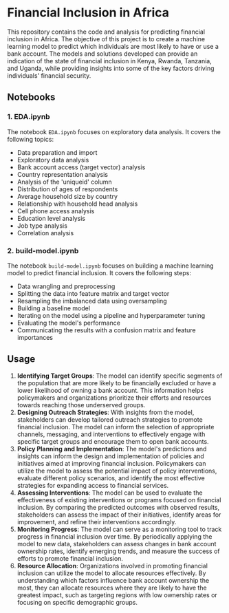 # Financial Inclusion in Africa

This repository contains the code and analysis for predicting financial inclusion in Africa. The objective of this project is to create a machine learning model to predict which individuals are most likely to have or use a bank account. The models and solutions developed can provide an indication of the state of financial inclusion in Kenya, Rwanda, Tanzania, and Uganda, while providing insights into some of the key factors driving individuals' financial security.

## Notebooks

### 1. EDA.ipynb

The notebook `EDA.ipynb` focuses on exploratory data analysis. It covers the following topics:

- Data preparation and import
- Exploratory data analysis
- Bank account access (target vector) analysis
- Country representation analysis
- Analysis of the 'uniqueid' column
- Distribution of ages of respondents
- Average household size by country
- Relationship with household head analysis
- Cell phone access analysis
- Education level analysis
- Job type analysis
- Correlation analysis

### 2. build-model.ipynb

The notebook `build-model.ipynb` focuses on building a machine learning model to predict financial inclusion. It covers the following steps:

- Data wrangling and preprocessing
- Splitting the data into feature matrix and target vector
- Resampling the imbalanced data using oversampling
- Building a baseline model
- Iterating on the model using a pipeline and hyperparameter tuning
- Evaluating the model's performance
- Communicating the results with a confusion matrix and feature importances

## Usage
1.	**Identifying Target Groups**: The model can identify specific segments of the population that are more likely to be financially excluded or have a lower likelihood of owning a bank account. This information helps policymakers and organizations prioritize their efforts and resources towards reaching those underserved groups.
2.	**Designing Outreach Strategies**: With insights from the model, stakeholders can develop tailored outreach strategies to promote financial inclusion. The model can inform the selection of appropriate channels, messaging, and interventions to effectively engage with specific target groups and encourage them to open bank accounts.
3.	**Policy Planning and Implementation**: The model's predictions and insights can inform the design and implementation of policies and initiatives aimed at improving financial inclusion. Policymakers can utilize the model to assess the potential impact of policy interventions, evaluate different policy scenarios, and identify the most effective strategies for expanding access to financial services.
4.	**Assessing Interventions**: The model can be used to evaluate the effectiveness of existing interventions or programs focused on financial inclusion. By comparing the predicted outcomes with observed results, stakeholders can assess the impact of their initiatives, identify areas for improvement, and refine their interventions accordingly.
5.	**Monitoring Progress**: The model can serve as a monitoring tool to track progress in financial inclusion over time. By periodically applying the model to new data, stakeholders can assess changes in bank account ownership rates, identify emerging trends, and measure the success of efforts to promote financial inclusion.
6.	**Resource Allocation**: Organizations involved in promoting financial inclusion can utilize the model to allocate resources effectively. By understanding which factors influence bank account ownership the most, they can allocate resources where they are likely to have the greatest impact, such as targeting regions with low ownership rates or focusing on specific demographic groups.
